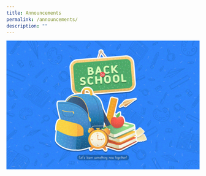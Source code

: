 ```yaml
---
title: Announcements
permalink: /announcements/
description: ""
---
```

<img src="/images/2023/4109508.jpg" style="width:800px;height:auto;" align="center">